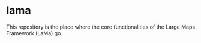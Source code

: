 lama
====

This repository is the place where the core functionalities of the Large Maps Framework (LaMa) go.
